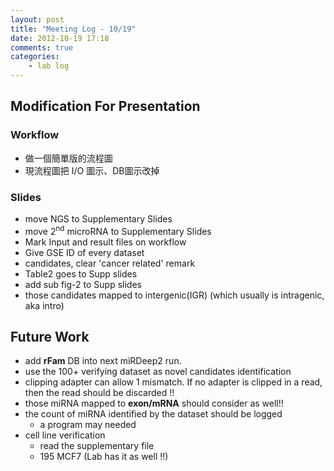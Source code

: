 ```yaml
---
layout: post
title: "Meeting Log - 10/19"
date: 2012-10-19 17:18
comments: true
categories: 
    - lab log
---
```


## Modification For Presentation

### Workflow
* 做一個簡單版的流程圖
* 現流程圖把 I/O 圖示、DB圖示改掉

### Slides
* move NGS to Supplementary Slides
* move 2<sup>nd</sup> microRNA to Supplementary Slides
* Mark Input and result files on workflow
* Give GSE ID of every dataset
* candidates, clear 'cancer related' remark
* Table2 goes to Supp slides
* add sub fig-2 to Supp slides
* those candidates mapped to intergenic(IGR) (which usually is intragenic, aka intro)

<!-- more -->
## Future Work
* add **rFam** DB into next miRDeep2 run.
* use the 100+ verifying dataset as novel candidates identification
* clipping adapter can allow 1 mismatch. If no adapter is clipped in a read, then the read should be discarded !!
* those miRNA mapped to **exon/mRNA** should consider as well!!
* the count of miRNA identified by the dataset should be logged
    * a program may needed
* cell line verification
    * read the supplementary file
    * 195 MCF7 (Lab has it as well !!)
